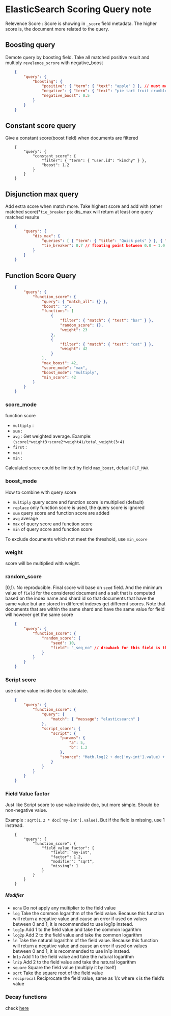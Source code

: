 # ElasticSearch Scoring Query note

Relevence Score : Score is showing in `_score` field metadata. The higher score is, the document more related to the query.

## Boosting query

Demote query by boosting field. Take all matched positive result and multiply `revelence_scrore` with negative_boost

```json
    {
        "query": {
            "boosting": {
                "positive": { "term": { "text": "apple" } }, // must match
                "negative": { "term": { "text": "pie tart fruit crumble tree" } },
                "negative_boost": 0.5
            }
        }
    }
```

## Constant score query

Give a constant score(boost field) when documents are filtered

```elasticsearch
    {
        "query": {
            "constant_score": {
                "filter": { "term": { "user.id": "kimchy" } },
                "boost": 1.2
            }
        }
    }
```

## Disjunction max query

Add extra score when match more. Take highest score and add with (other matched score)*`tie_breaker`
ps: dis_max will return at least one query matched resulte

```json
    {
        "query": {
            "dis_max": {
                "queries": [ { "term": { "title": "Quick pets" } }, { "term": { "body": "Quick pets" } } ],
                "tie_breaker": 0.7 // floating point between 0.0 ~ 1.0. Default : 0.0.
            }
        }
    }
```

## Function Score Query

```json
    {
        "query": {
            "function_score": {
                "query": { "match_all": {} },
                "boost": "5", 
                "functions": [
                    {
                        "filter": { "match": { "test": "bar" } }, 
                        "random_score": {}, 
                        "weight": 23 
                    },
                    { 
                        "filter": { "match": { "test": "cat" } }, 
                        "weight": 42
                    }
                ],
                "max_boost": 42,
                "score_mode": "max",
                "boost_mode": "multiply",
                "min_score": 42
            }
        }
    }
```

### score_mode

function score

- `multiply` :
- `sum` :
- `avg` : Get weighted average. Example: `(score1*weight3+score2*weight4)/total_weight(3+4)`
- `first` :
- `max` :
- `min` :

Calculated score could be limited by field `max_boost`, default `FLT_MAX`.

### boost_mode

How to combine with query score

- `multiply` query score and function score is multiplied (default)
- `replace` only function score is used, the query score is ignored
- `sum` query score and function score are added
- `avg` average
- `max` of query score and function score
- `min` of query score and function score

To exclude documents which not meet the threshold, use `min_score`

### weight

score will be multiplied with weight.

### random_score

[0,1). No reproducible. Final score will base on `seed` field. And the minimum value of `field` for the considered document and a salt that is computed based on the index name and shard id so that documents that have the same value but are stored in different indexes get different scores. Note that documents that are within the same shard and have the same value for field will however get the same score

```json
    {
        "query": {
            "function_score": {
                "random_score": {
                    "seed": 10,
                    "field": "_seq_no" // drawback for this field is that it will change when document is updated.
                }
            }
        }
    }
```

### Script score

use some value inside doc to calculate.

```json
    {
        "query": {
            "function_score": {
                "query": {
                    "match": { "message": "elasticsearch" }
                },
                "script_score": {
                    "script": {
                        "params": {
                            "a": 5,
                            "b": 1.2
                        },
                        "source": "Math.log(2 + doc['my-int'].value) + params.a + params.b"
                    }
                }
            }
        }
    }
```

### Field Value factor

Just like Script score to use value inside doc, but more simple. Should be non-negative value.

Example : `sqrt(1.2 * doc['my-int'].value)`.  But if the field is missing, use 1 instread.

```es
    {
        "query": {
            "function_score": {
                "field_value_factor": {
                    "field": "my-int",
                    "factor": 1.2,
                    "modifier": "sqrt",
                    "missing": 1
                }
            }
        }
    }
```

##### Modifier

- `none` Do not apply any multiplier to the field value
- `log` Take the common logarithm of the field value. Because this function will return a negative value and cause an error if used on values between 0 and 1, it is recommended to use log1p instead.
- `log1p` Add 1 to the field value and take the common logarithm
- `log2p` Add 2 to the field value and take the common logarithm
- `ln` Take the natural logarithm of the field value. Because this function will return a negative value and cause an error if used on values between 0 and 1, it is recommended to use ln1p instead.
- l`n1p` Add 1 to the field value and take the natural logarithm
- `ln2p` Add 2 to the field value and take the natural logarithm
- `square` Square the field value (multiply it by itself)
- `sqrt` Take the square root of the field value
- `reciprocal` Reciprocate the field value, same as 1/x where x is the field’s value

### Decay functions

check [here](https://www.elastic.co/guide/en/elasticsearch/reference/current/query-dsl-function-score-query.html#function-decay)
